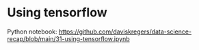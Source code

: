 # Using tensorflow

Python notebook: https://github.com/daviskregers/data-science-recap/blob/main/31-using-tensorflow.ipynb
